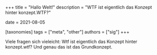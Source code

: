 +++
title = "Hallo Welt!"
description = "WTF ist eigentlich das Konzept hinter konzept.WTF?"

date = 2021-08-05

[taxonomies]
tags = ["meta", "other"]
authors = ["sig"]
+++

Viele fragen sich vieleicht: Wtf ist eigentlich das Konzept hinter konzept.wtf? Und genau das ist das Grundkonzept.
